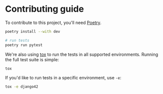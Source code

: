 # Contributing guide

To contribute to this project, you'll need [Poetry](https://python-poetry.org/).

```sh
poetry install --with dev

# run tests
poetry run pytest
```

We're also using [tox](https://tox.wiki) to run the tests in all supported environments. Running the full test suite is simple:

```sh
tox
```

If you'd like to run tests in a specific environment, use `-e`:

```sh
tox -e django42
```
